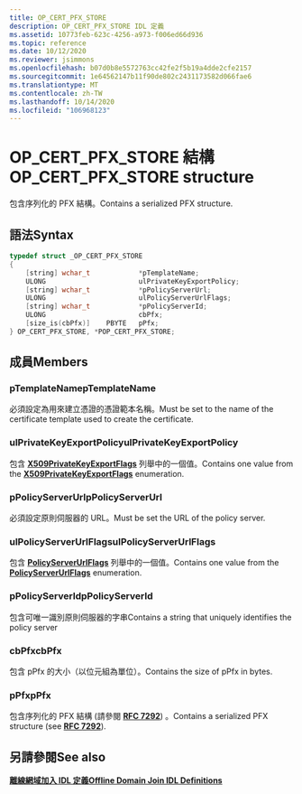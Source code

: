 ```yaml
---
title: OP_CERT_PFX_STORE
description: OP_CERT_PFX_STORE IDL 定義
ms.assetid: 10773feb-623c-4256-a973-f006ed66d936
ms.topic: reference
ms.date: 10/12/2020
ms.reviewer: jsimmons
ms.openlocfilehash: b07d0b8e5572763cc42fe2f5b19a4dde2cfe2157
ms.sourcegitcommit: 1e64562147b11f90de802c2431173582d066fae6
ms.translationtype: MT
ms.contentlocale: zh-TW
ms.lasthandoff: 10/14/2020
ms.locfileid: "106968123"
---
```

# <a name="op_cert_pfx_store-structure"></a><span data-ttu-id="fb26c-103">OP_CERT_PFX_STORE 結構</span><span class="sxs-lookup"><span data-stu-id="fb26c-103">OP_CERT_PFX_STORE structure</span></span>

<span data-ttu-id="fb26c-104">包含序列化的 PFX 結構。</span><span class="sxs-lookup"><span data-stu-id="fb26c-104">Contains a serialized PFX structure.</span></span>

## <a name="syntax"></a><span data-ttu-id="fb26c-105">語法</span><span class="sxs-lookup"><span data-stu-id="fb26c-105">Syntax</span></span>

```C++
typedef struct _OP_CERT_PFX_STORE
{
    [string] wchar_t            *pTemplateName;
    ULONG                       ulPrivateKeyExportPolicy;
    [string] wchar_t            *pPolicyServerUrl;
    ULONG                       ulPolicyServerUrlFlags;
    [string] wchar_t            *pPolicyServerId;
    ULONG                       cbPfx;
    [size_is(cbPfx)]    PBYTE   pPfx;
} OP_CERT_PFX_STORE, *POP_CERT_PFX_STORE;
```

## <a name="members"></a><span data-ttu-id="fb26c-106">成員</span><span class="sxs-lookup"><span data-stu-id="fb26c-106">Members</span></span>

### <a name="ptemplatename"></a><span data-ttu-id="fb26c-107">pTemplateName</span><span class="sxs-lookup"><span data-stu-id="fb26c-107">pTemplateName</span></span>

<span data-ttu-id="fb26c-108">必須設定為用來建立憑證的憑證範本名稱。</span><span class="sxs-lookup"><span data-stu-id="fb26c-108">Must be set to the name of the certificate template used to create the certificate.</span></span>

### <a name="ulprivatekeyexportpolicy"></a><span data-ttu-id="fb26c-109">ulPrivateKeyExportPolicy</span><span class="sxs-lookup"><span data-stu-id="fb26c-109">ulPrivateKeyExportPolicy</span></span>

<span data-ttu-id="fb26c-110">包含 [**X509PrivateKeyExportFlags**](/windows/win32/api/certenroll/ne-certenroll-x509privatekeyexportflags) 列舉中的一個值。</span><span class="sxs-lookup"><span data-stu-id="fb26c-110">Contains one value from the [**X509PrivateKeyExportFlags**](/windows/win32/api/certenroll/ne-certenroll-x509privatekeyexportflags) enumeration.</span></span>

### <a name="ppolicyserverurl"></a><span data-ttu-id="fb26c-111">pPolicyServerUrl</span><span class="sxs-lookup"><span data-stu-id="fb26c-111">pPolicyServerUrl</span></span>

<span data-ttu-id="fb26c-112">必須設定原則伺服器的 URL。</span><span class="sxs-lookup"><span data-stu-id="fb26c-112">Must be set the URL of the policy server.</span></span>

### <a name="ulpolicyserverurlflags"></a><span data-ttu-id="fb26c-113">ulPolicyServerUrlFlags</span><span class="sxs-lookup"><span data-stu-id="fb26c-113">ulPolicyServerUrlFlags</span></span>

<span data-ttu-id="fb26c-114">包含 [**PolicyServerUrlFlags**](/windows/win32/api/certenroll/ne-certenroll-policyserverurlflags) 列舉中的一個值。</span><span class="sxs-lookup"><span data-stu-id="fb26c-114">Contains one value from the [**PolicyServerUrlFlags**](/windows/win32/api/certenroll/ne-certenroll-policyserverurlflags) enumeration.</span></span>

### <a name="ppolicyserverid"></a><span data-ttu-id="fb26c-115">pPolicyServerId</span><span class="sxs-lookup"><span data-stu-id="fb26c-115">pPolicyServerId</span></span>

<span data-ttu-id="fb26c-116">包含可唯一識別原則伺服器的字串</span><span class="sxs-lookup"><span data-stu-id="fb26c-116">Contains a string that uniquely identifies the policy server</span></span>

### <a name="cbpfx"></a><span data-ttu-id="fb26c-117">cbPfx</span><span class="sxs-lookup"><span data-stu-id="fb26c-117">cbPfx</span></span>

<span data-ttu-id="fb26c-118">包含 pPfx 的大小（以位元組為單位）。</span><span class="sxs-lookup"><span data-stu-id="fb26c-118">Contains the size of pPfx in bytes.</span></span>

### <a name="ppfx"></a><span data-ttu-id="fb26c-119">pPfx</span><span class="sxs-lookup"><span data-stu-id="fb26c-119">pPfx</span></span>

<span data-ttu-id="fb26c-120">包含序列化的 PFX 結構 (請參閱 [**RFC 7292**](https://tools.ietf.org/html/rfc7292)) 。</span><span class="sxs-lookup"><span data-stu-id="fb26c-120">Contains a serialized PFX structure (see [**RFC 7292**](https://tools.ietf.org/html/rfc7292)).</span></span>

## <a name="see-also"></a><span data-ttu-id="fb26c-121">另請參閱</span><span class="sxs-lookup"><span data-stu-id="fb26c-121">See also</span></span>

[<span data-ttu-id="fb26c-122">**離線網域加入 IDL 定義**</span><span class="sxs-lookup"><span data-stu-id="fb26c-122">**Offline Domain Join IDL Definitions**</span></span>](odj-idl.md)
